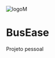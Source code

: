 ![logoM](https://github.com/Marbarret/BusEase/assets/79819229/19c158f4-64c9-44b9-9ed9-4e54f2672329)

# BusEase

Projeto pessoal 
